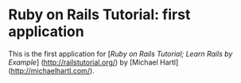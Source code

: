 # Ruby on Rails Tutorial: first application

This is the first application for [*Ruby on Rails Tutorial; Learn Rails by Example*] (http://railstutorial.org/) by [Michael Hartl] (http://michaelhartl.com/).